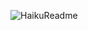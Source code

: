 ![HaikuReadme](https://chinmay29hub-haiku-readme.vercel.app//api?theme=cyberpunk&type=vertical&border=true&t=1756837984629)
